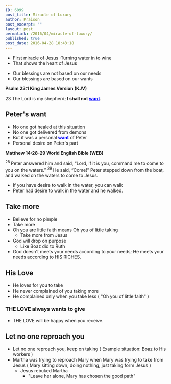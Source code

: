 ```yaml
---
ID: 6099
post_title: Miracle of Luxury
author: Praison
post_excerpt: ""
layout: post
permalink: /2016/04/miracle-of-luxury/
published: true
post_date: 2016-04-28 18:43:18
---
```

<ul>
 	<li>First miracle of Jesus :Turning water in to wine</li>
 	<li>That shows the heart of Jesus</li>
</ul>
<ul>
 	<li>Our blessings are not based on our needs</li>
 	<li>Our blessings are based on our wants</li>
</ul>
<strong><span class="passage-display-bcv">Psalm 23:1
</span><span class="passage-display-version">King James Version (KJV)</span></strong>
<p class="chapter-2"><span id="en-KJV-14237" class="text Ps-23-1"><span class="chapternum">23 </span>The <span class="small-caps">Lord</span> is my shepherd; <strong>I shall not <span style="text-decoration: underline; color: #0000ff;">want</span></strong>.</span></p>

<h2 class="chapter-2"><strong>Peter's want</strong></h2>
<ul>
 	<li>No one got healed at this situation</li>
 	<li>No one got delivered from demons</li>
 	<li>But it was a personal <span style="color: #0000ff;"><strong>want</strong> </span>of Peter</li>
 	<li>Personal desire on Peter's part</li>
</ul>
<strong><span class="passage-display-bcv">Matthew 14:28-29
</span><span class="passage-display-version">World English Bible (WEB)</span></strong>

<span id="en-WEB-23626" class="text Matt-14-28"><sup class="versenum">28 </sup>Peter answered him and said, “Lord, if it is you, command me to come to you on the waters.”
</span><span id="en-WEB-23627" class="text Matt-14-29"><sup class="versenum">29 </sup>He said, <span class="woj">“Come!”
</span></span><span class="text Matt-14-29">Peter stepped down from the boat, and walked on the waters to come to Jesus.</span>
<ul>
 	<li>If you have desire to walk in the water, you can walk</li>
 	<li>Peter had desire to walk in the water and he walked.</li>
</ul>
<h2><strong>Take more</strong></h2>
<ul>
 	<li>Believe for no pimple</li>
 	<li>Take more</li>
 	<li>Oh you are little faith means Oh you of little taking
<ul>
 	<li>Take more from Jesus</li>
</ul>
</li>
 	<li>God will drop on purpose
<ul>
 	<li>Like Boaz did to Ruth</li>
</ul>
</li>
 	<li>God doesn't meets your needs according to your needs; He meets your needs according to HIS RICHES.</li>
</ul>
<h2><strong>His Love</strong></h2>
<ul>
 	<li>He loves for you to take</li>
 	<li>He never complained of you taking more</li>
 	<li>He complained only when you take less ( "Oh you of little faith" )</li>
</ul>
<h3><strong>THE LOVE always wants to give</strong></h3>
<ul>
 	<li>THE LOVE will be happy when you receive.</li>
</ul>
<h2><strong>Let no one reproach you</strong></h2>
<ul>
 	<li>Let no one reproach you, keep on taking ( Example situation: Boaz to His workers )</li>
 	<li>Martha was trying to reproach Mary when Mary was trying to take from Jesus ( Mary sitting down, doing nothing, just taking form Jesus )
<ul>
 	<li>Jesus rebuked Martha
<ul>
 	<li>"Leave her alone, Mary has chosen the good path"</li>
</ul>
</li>
</ul>
</li>
</ul>